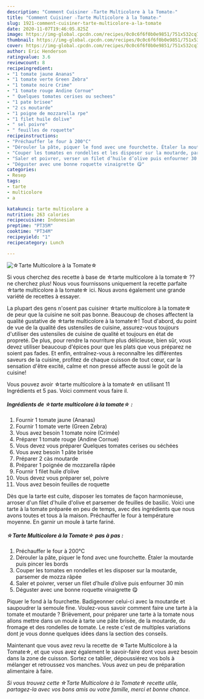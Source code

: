 ```yaml
---
description: "Comment Cuisiner ☆Tarte Multicolore à la Tomate☆"
title: "Comment Cuisiner ☆Tarte Multicolore à la Tomate☆"
slug: 1921-comment-cuisiner-tarte-multicolore-a-la-tomate
date: 2020-11-07T19:46:05.825Z
image: https://img-global.cpcdn.com/recipes/0c0c6f6f0b0e9851/751x532cq70/☆tarte-multicolore-a-la-tomate☆-photo-principale-de-la-recette.jpg
thumbnail: https://img-global.cpcdn.com/recipes/0c0c6f6f0b0e9851/751x532cq70/☆tarte-multicolore-a-la-tomate☆-photo-principale-de-la-recette.jpg
cover: https://img-global.cpcdn.com/recipes/0c0c6f6f0b0e9851/751x532cq70/☆tarte-multicolore-a-la-tomate☆-photo-principale-de-la-recette.jpg
author: Eric Henderson
ratingvalue: 3.6
reviewcount: 8
recipeingredient:
- "1 tomate jaune Ananas"
- "1 tomate verte Green Zebra"
- "1 tomate noire Crime"
- "1 tomate rouge Andine Cornue"
- " Quelques tomates cerises ou sechees"
- "1 pate brisee"
- "2 cs moutarde"
- "1 poigne de mozzarella rpe"
- "1 filet huile dolive"
- " sel poivre"
- " feuilles de roquette"
recipeinstructions:
- "Préchauffer le four à 200°C"
- "Dérouler la pâte, piquer le fond avec une fourchette. Étaler la moutarde puis pincer les bords"
- "Couper les tomates en rondelles et les disposer sur la moutarde, parsemer de mozza râpée"
- "Saler et poivrer, verser un filet d’huile d’olive puis enfourner 30 min"
- "Déguster avec une bonne roquette vinaigrette 😋"
categories:
- Resep
tags:
- tarte
- multicolore
- a

katakunci: tarte multicolore a 
nutrition: 263 calories
recipecuisine: Indonesian
preptime: "PT35M"
cooktime: "PT34M"
recipeyield: "1"
recipecategory: Lunch

---
```



![☆Tarte Multicolore à la Tomate☆](https://img-global.cpcdn.com/recipes/0c0c6f6f0b0e9851/751x532cq70/☆tarte-multicolore-a-la-tomate☆-photo-principale-de-la-recette.jpg)

Si vous cherchez des recette à base de ☆tarte multicolore à la tomate☆ ?? ne cherchez plus! Nous vous fournissons uniquement la recette parfaite ☆tarte multicolore à la tomate☆ ici. Nous avons également une grande variété de recettes à essayer.

La plupart des gens n'osent pas cuisiner ☆tarte multicolore à la tomate☆ de peur que la cuisine ne soit pas bonne. Beaucoup de choses affectent la qualité gustative de ☆tarte multicolore à la tomate☆! Tout d'abord, du point de vue de la qualité des ustensiles de cuisine, assurez-vous toujours d'utiliser des ustensiles de cuisine de qualité et toujours en état de propreté. De plus, pour rendre la nourriture plus délicieuse, bien sûr, vous devez utiliser beaucoup d'épices pour que les plats que vous préparez ne soient pas fades. Et enfin, entraînez-vous à reconnaître les différentes saveurs de la cuisine, profitez de chaque cuisson de tout cœur, car la sensation d'être excité, calme et non pressé affecte aussi le goût de la cuisine!

<!--inarticleads1-->

Vous pouvez avoir ☆tarte multicolore à la tomate☆ en utilisant 11 Ingrédients et 5 pas. Voici comment vous faire il.

##### Ingrédients de ☆tarte multicolore à la tomate☆ :

1. Fournir 1 tomate jaune (Ananas)
1. Fournir 1 tomate verte (Green Zebra)
1. Vous avez besoin 1 tomate noire (Crimée)
1. Préparer 1 tomate rouge (Andine Cornue)
1. Vous devez vous préparer  Quelques tomates cerises ou séchées
1. Vous avez besoin 1 pâte brisée
1. Préparer 2 càs moutarde
1. Préparer 1 poignée de mozzarella râpée
1. Fournir 1 filet huile d’olive
1. Vous devez vous préparer  sel, poivre
1. Vous avez besoin  feuilles de roquette


Dès que la tarte est cuite, disposer les tomates de façon harmonieuse, arroser d&#39;un filet d&#39;huile d&#39;olive et parsemer de feuilles de basilic. Voici une tarte à la tomate préparée en peu de temps, avec des ingrédients que nous avons toutes et tous à la maison. Préchauffer le four à température moyenne. En garnir un moule à tarte fariné. 

<!--inarticleads2-->

##### ☆Tarte Multicolore à la Tomate☆ pas à pas :

1. Préchauffer le four à 200°C
1. Dérouler la pâte, piquer le fond avec une fourchette. Étaler la moutarde puis pincer les bords
1. Couper les tomates en rondelles et les disposer sur la moutarde, parsemer de mozza râpée
1. Saler et poivrer, verser un filet d’huile d’olive puis enfourner 30 min
1. Déguster avec une bonne roquette vinaigrette 😋


Piquer le fond à la fourchette. Badigeonner celui-ci avec la moutarde et saupoudrer la semoule fine. Voulez-vous savoir comment faire une tarte à la tomate et moutarde ? Brièvement, pour préparer une tarte à la tomate nous allons mettre dans un moule à tarte une pâte brisée, de la moutarde, du fromage et des rondelles de tomate. Le reste c&#39;est de multiples variations dont je vous donne quelques idées dans la section des conseils. 

<!--inarticleads1-->

<p>
Maintenant que vous avez revu la recette de ☆Tarte Multicolore à la Tomate☆, et que vous avez également le savoir-faire dont vous avez besoin dans la zone de cuisson. Sortez ce tablier, dépoussiérez vos bols à mélanger et retroussez vos manches. Vous avez un peu de préparation alimentaire à faire.
</p>

<p>
<i>Si vous trouvez cette ☆Tarte Multicolore à la Tomate☆ recette utile, partagez-la avec vos bons amis ou votre famille, merci et bonne chance.</i>
</p>
